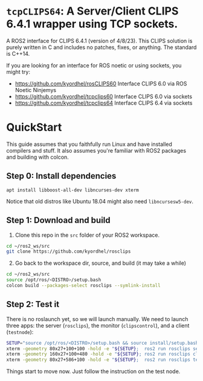# `tcpCLIPS64`: A Server/Client CLIPS 6.4.1 wrapper using TCP sockets.
A ROS2 interface for CLIPS 6.4.1 (version of 4/8/23).
This CLIPS solution is purely written in C and includes no patches, fixes, or anything.
The standard is C++14.

If you are looking for an interface for ROS noetic or using sockets, you might try:
- https://github.com/kyordhel/rosCLIPS60 Interface CLIPS 6.0 via ROS Noetic Ninjemys
- https://github.com/kyordhel/tcpclips60 Interface CLIPS 6.0 via sockets
- https://github.com/kyordhel/tcpclips64 Interface CLIPS 6.4 via sockets


# QuickStart
This guide assumes that you faithfully run Linux and have installed compilers and stuff.
It also assumes you're familiar with ROS2 packages and building with colcon.

## Step 0: Install dependencies
```
apt install libboost-all-dev libncurses-dev xterm
```

Notice that old distros like Ubuntu 18.04 might also need `libncursesw5-dev`.


## Step 1: Download and build
1. Clone this repo in the `src` folder of your ROS2 workspace.
```bash
cd ~/ros2_ws/src
git clone https://github.com/kyordhel/rosclips
```

2. Go back to the workspace dir, source, and build (it may take a while)
```bash
cd ~/ros2_ws/src
source /opt/ros/<DISTRO>/setup.bash
colcon build --packages-select rosclips --symlink-install
```


## Step 2: Test it
There is no roslaunch yet, so we will launch manually.
We need to launch three apps: the server (`rosclips`), the monitor (`clipscontrol`),  and a client (`testnode`):
```bash
SETUP="source /opt/ros/<DISTRO>/setup.bash && source install/setup.bash"
xterm -geometry 80x27+100+100 -hold -e "${SETUP};  ros2 run rosclips server -d ./kb" &
xterm -geometry 160x27+100+480 -hold -e "${SETUP}; ros2 run rosclips clipscontrol" &
xterm -geometry 80x27+586+100 -hold -e "${SETUP};  ros2 run rosclips testnode" &

```

Things start to move now.
Just follow the instruction on the test node.
